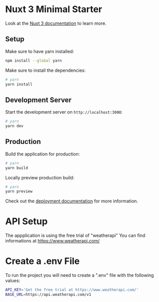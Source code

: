 # Nuxt 3 Minimal Starter

Look at the [Nuxt 3 documentation](https://nuxt.com/docs/getting-started/introduction) to learn more.

## Setup

Make sure to have yarn installed:
```bash
npm install --global yarn
```

Make sure to install the dependencies:

```bash
# yarn
yarn install
```

## Development Server

Start the development server on `http://localhost:3000`:

```bash
# yarn
yarn dev
```

## Production

Build the application for production:

```bash
# yarn
yarn build
```

Locally preview production build:

```bash
# yarn
yarn preview
```

Check out the [deployment documentation](https://nuxt.com/docs/getting-started/deployment) for more information.


# API Setup

The appplication is using the free trial of "weatherapi"
You can find informations at https://www.weatherapi.com/

# Create a .env File
To run the project you will need to create a ".env" file with the following values:

```bash
API_KEY='Get the free trial at https://www.weatherapi.com/'
BASE_URL=https://api.weatherapi.com/v1
```
